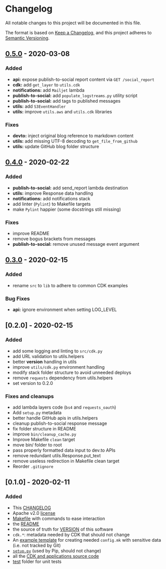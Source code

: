 # Changelog

All notable changes to this project will be documented in this file.

The format is based on [Keep a Changelog](https://keepachangelog.com/en/1.0.0/),
and this project adheres to [Semantic Versioning](https://semver.org/spec/v2.0.0.html).

## [0.5.0](https://github.com/shaftoe/api-l3x-in/compare/0.4.0...0.5.0) - 2020-03-08

### Added

* **api:** expose publish-to-social report content via `GET /social_report`
* **cdk:** add `get_layer` to `utils.cdk`
* **notifications:** add `Mailjet` lambda
* **publish-to-social:** add `populate_logstreams.py` utility script
* **publish-to-social:** add tags to published messages
* **utils:** add `S3EventHandler`
* **utils:** improve `utils.aws` and `utils.cdk` libraries

### Fixes

* **devto:** inject original blog reference to markdown content
* **utils:** add missing UTF-8 decoding to `get_file_from_github`
* **utils:** update GitHub blog folder structure

## [0.4.0](https://github.com/shaftoe/api-l3x-in/compare/0.3.0...0.4.0) - 2020-02-22

### Added

* **publish-to-social:** add send_report lambda destination
* **utils:** improve Response data handling
* **notifications:** add notifications stack
* add linter (`Pylint`) to Makefile targets
* make `Pylint` happier (some docstrings still missing)

### Fixes

* improve README
* remove bogus brackets from messages
* **publish-to-social:** remove unused message event argument

## [0.3.0](https://github.com/shaftoe/api-l3x-in/compare/0.2.0...0.3.0) - 2020-02-15

### Added

* rename `src` to `lib` to adhere to common CDK examples

### Bug Fixes

* **api:** ignore environment when setting LOG_LEVEL

## [0.2.0] - 2020-02-15

### Added

* add some logging and linting to `src/cdk.py`
* add URL validation to utils.helpers
* better __version__ handling in utils
* improve `utils/cdk.py` environment handling
* modify stack folder structure to avoid unneeded deploys
* remove `requests` dependency from utils.helpers
* set version to 0.2.0

### Fixes and cleanups

* add lambda layers code (`bs4` and `requests_oauth`)
* Add `setup.py` metadata
* better handle GitHub apis in utils.helpers
* cleanup publish-to-social response message
* fix folder structure in README
* improve `bin/cleanup_cache.py`
* Improve Makefile `clean` target
* move bin/ folder to root
* pass properly formatted data input to dev.to APIs
* remove redundant utils.Response.put_text
* remove useless redirection in Makefile clean target
* Reorder `.gitignore`

## [0.1.0] - 2020-02-11

### Added

* This [CHANGELOG](CHANGELOG.md)
* Apache v2.0 [license](LICENSE)
* [Makefile](Makefile) with commands to ease interaction
* the [README](README.md)
* the source of truth for [VERSION](VERSION) of this software
* `cdk.*`: metadata needed by CDK that should not change
* An [example template](config.example.mk) for creating needed `config.mk` with sensitive data (i.e. not tracked by Git)
* [`setup.py`](setup.py) (used by Pip, should not change)
* all the [CDK and applications source code](src/)
* [test](test/) folder for unit tests
